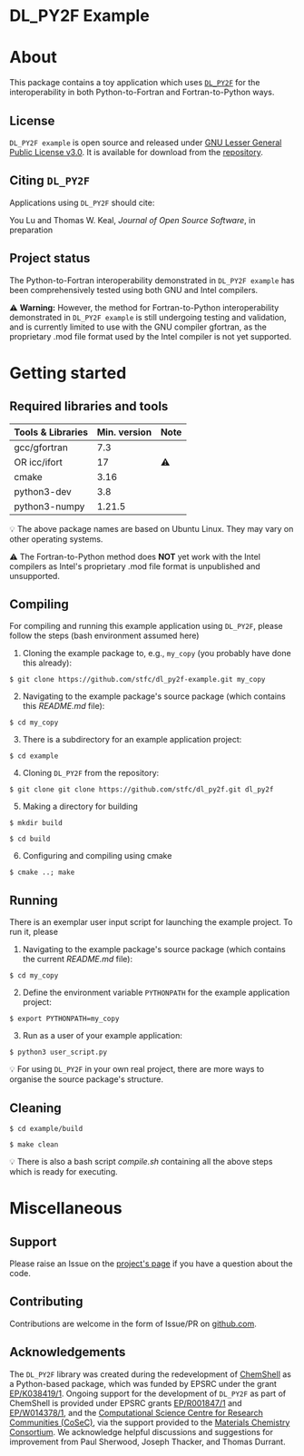 # DL_PY2F Example

# About

This package contains a toy application which uses [`DL_PY2F`](https://github.com/stfc/dl_py2f-example) for the interoperability in both Python-to-Fortran and Fortran-to-Python ways.

## License

`DL_PY2F example` is open source and released under [GNU Lesser General Public License v3.0](https://www.gnu.org/licenses/lgpl-3.0.en.html). It is available for download from the [repository](https://github.com/stfc/dl_py2f-example).

## Citing `DL_PY2F`

Applications using `DL_PY2F` should cite:

You Lu and Thomas W. Keal, *Journal of Open Source Software*, in preparation

## Project status

The Python-to-Fortran interoperability demonstrated in `DL_PY2F example` has been comprehensively tested using both GNU and Intel compilers.

:warning: **Warning:** However, the method for Fortran-to-Python interoperability demonstrated in `DL_PY2F example` is still undergoing testing and validation, and is currently limited to use with the GNU compiler gfortran, as the proprietary .mod file format used by the Intel compiler is not yet supported.

# Getting started

## Required libraries and tools


| Tools & Libraries             | Min. version | Note |
|:------------------------------|:-------------|:-----|
| gcc/gfortran                  | 7.3          |      |
| OR icc/ifort                  | 17           | :warning: |
| cmake                         | 3.16         |      |
| python3-dev                   | 3.8          |      |
| python3-numpy                 | 1.21.5       |      |

:bulb: The above package names are based on Ubuntu Linux. They may vary on other
       operating systems.

:warning: The Fortran-to-Python method does **NOT** yet work with the Intel compilers as Intel's proprietary
          .mod file format is unpublished and unsupported.

## Compiling

For compiling and running this example application using `DL_PY2F`, please follow the steps (bash environment assumed here)

1. Cloning the example package to, e.g., `my_copy` (you probably have done this already):

`$ git clone https://github.com/stfc/dl_py2f-example.git my_copy`

2. Navigating to the example package's source package (which contains this _README.md_ file):

`$ cd my_copy`

3. There is a subdirectory for an example application project:

`$ cd example`

4. Cloning `DL_PY2F` from the repository:

`$ git clone git clone https://github.com/stfc/dl_py2f.git dl_py2f`

5. Making a directory for building

`$ mkdir build`

`$ cd build`

6. Configuring and compiling using cmake

`$ cmake ..; make`

## Running

There is an exemplar user input script for launching the example project. To run it, please

1. Navigating to the example package's source package (which contains the current _README.md_ file):

`$ cd my_copy`

2. Define the environment variable `PYTHONPATH` for the example application project:

`$ export PYTHONPATH=my_copy`

3. Run as a user of your example application:

`$ python3 user_script.py`

:bulb: For using `DL_PY2F` in your own real project, there are more ways to organise the source package's structure.

## Cleaning

`$ cd example/build`

`$ make clean`

:bulb: There is also a bash script _compile.sh_ containing all the above steps which is ready for executing.

# Miscellaneous

## Support

Please raise an Issue on the [project's page](https://github.com/stfc/dl_py2f-example) if you have a question about the code.

## Contributing

Contributions are welcome in the form of Issue/PR on [github.com](https://github.com/stfc/dl_py2f-example).

## Acknowledgements

The `DL_PY2F` library was created during the redevelopment of [ChemShell](https://chemshell.org) as a Python-based package, which was funded by EPSRC under the grant [EP/K038419/1](https://gtr.ukri.org/projects?ref=EP/K038419/1). Ongoing support for the development of `DL_PY2F` as part of ChemShell is provided under EPSRC grants [EP/R001847/1](https://gtr.ukri.org/projects?ref=EP%2FR001847%2F1) and [EP/W014378/1](https://gtr.ukri.org/projects?ref=EP%2FW014378%2F1), and the [Computational Science Centre for Research Communities (CoSeC)](https://www.cosec.ac.uk), via the support provided to the [Materials Chemistry Consortium](https://mcc.hec.ac.uk). We acknowledge helpful discussions and suggestions for improvement from Paul Sherwood, Joseph Thacker, and Thomas Durrant.
